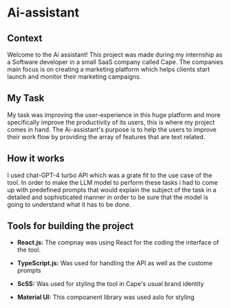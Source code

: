 # Ai-assistant 

## Context 
Welcome to the Ai assistant! This project was made during my internship as a Software developer in a small SaaS company called Cape. The companies main focus is on creating a marketing platform which helps clients start launch and monitor their marketing campaigns.

## My Task 

My task was improving the user-experience in this huge platform and more specifically improve the productivity of its users, this is where my project comes in hand. The Ai-assistant's purpose is to help the users to improve their work flow by providing the array of features that are text related. 

## How it works
I used chat-GPT-4 turbo API which was a grate fit to the use case of the tool. In order to make the LLM model to perform these tasks i had to come up with predefined prompts that would explain the subject of the task in a detailed and sophisticated manner in order to be sure that the model is going to understand what it has to be done. 

## Tools for building the project

* **React.js:** The compnay was using React for the coding the interface of the tool.

* **TypeScript.js:** Was used for handling the API as well as the custome prompts

* **ScSS:** Was used for styling the tool in Cape's usual brand identity

* **Material UI:**  This compoanent library was used aslo for styling
